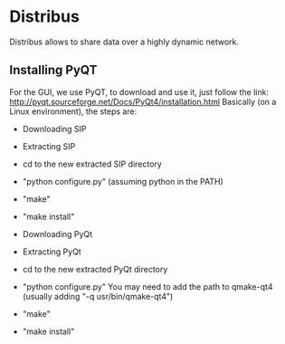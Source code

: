Distribus
=========

Distribus allows to share data over a highly dynamic network.

## Installing PyQT

For the GUI, we use PyQT, to download and use it, just follow the link: http://pyqt.sourceforge.net/Docs/PyQt4/installation.html
Basically (on a Linux environment), the steps are:
- Downloading SIP
- Extracting SIP
- cd to the new extracted SIP directory
- "python configure.py" (assuming python in the PATH)
- "make"
- "make install"

- Downloading PyQt
- Extracting PyQt
- cd to the new extracted PyQt directory
- "python configure.py" You may need to add the path to qmake-qt4 (usually adding "-q usr/bin/qmake-qt4")
- "make"
- "make install"
